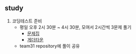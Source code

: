 ## study
1. 코딩테스트 준비
   - 평일 오후 2시 30분 ~ 4시 30분, 모여서 2시간씩 3문제 풀기
     - [문제집](https://www.acmicpc.net/workbook/view/1152)
     - [게더타운](https://app.gather.town/app/UPYJR8odMXsd3ei2/Jackpot)
   - team31 repository에 풀이 공유